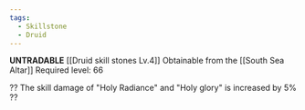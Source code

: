 ```yaml
---
tags:
  - Skillstone
  - Druid
---
```

**UNTRADABLE**
[[Druid skill stones Lv.4]]
Obtainable from the [[South Sea Altar]]
Required level: 66

??
The skill damage of "Holy Radiance" and "Holy glory" is increased by 5%
??
